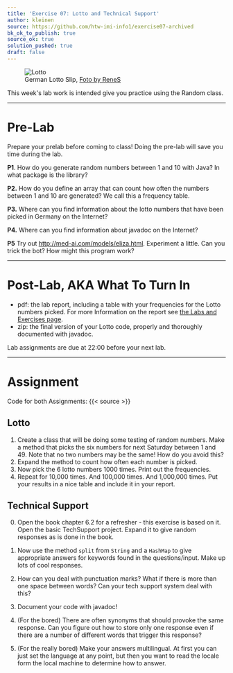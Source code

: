 ```yaml
---
title: 'Exercise 07: Lotto and Technical Support'
author: kleinen
source: https://github.com/htw-imi-info1/exercise07-archived
bk_ok_to_publish: true
source_ok: true
solution_pushed: true
draft: false
---
```


<figure class = "figure">
   <img class="figure-img img-fluid" src="../../images/lotto.jpg"  alt="Lotto">
  <figcaption class="figure-caption text-right">German Lotto Slip, <a href="https://www.flickr.com/photos/rene-germany/98668296">Foto by ReneS</a></figcaption>
</figure>

This week's lab work is intended give you practice using the Random class.

* * *

# Pre-Lab

Prepare your prelab before coming to class! Doing the pre-lab will save you time during the lab.

**P1**. How do you generate random numbers between 1 and 10 with Java? In what package is the library?

**P2.** How do you define an array that can count how often the numbers between 1 and 10 are generated? We call this a frequency table.

**P3.** Where can you find information about the lotto numbers that have been picked in Germany on the Internet?

**P4.** Where can you find information about javadoc on the Internet?

**P5** Try out http://med-ai.com/models/eliza.html. Experiment a little. Can you trick the bot? How might this program work?

* * *

# Post-Lab, AKA  What To Turn In

* pdf: the lab report, including a table with your frequencies for the Lotto numbers picked. For more Information on the report see [the Labs and Exercises page](../).
* zip: the final version of your Lotto code, properly and thoroughly documented with javadoc.

Lab assignments are due at 22:00 before your next lab.

* * *

# Assignment

Code for both Assignments: {{< source >}}

## Lotto

1. Create a class that will be doing some testing of random numbers. Make a method that picks the six numbers for next Saturday between 1 and 49. Note that no two numbers may be the same! How do you avoid this?
2. Expand the method to count how often each number is picked.
3. Now pick the 6 lotto numbers 1000 times. Print out the frequencies.
4. Repeat for 10,000 times. And 100,000 times. And 1,000,000 times. Put your results in a nice table and include it in your report.

## Technical Support

0. Open the book chapter 6.2 for a refresher - this exercise is based on it. Open the basic TechSupport project. Expand it to give random responses as is done in the book.
1. Now use the method `split` from `String` and a `HashMap` to give appropriate answers for keywords found in the questions/input. Make up lots of cool responses.
2. How can you deal with punctuation marks? What if there is more than one space between words? Can your tech support system deal with this?
3. Document your code with javadoc!

4. (For the bored) There are often synonyms that should provoke the same response. Can you figure out how to store only one response even if there are a number of different words that trigger this response?
5. (For the really bored) Make your answers multilingual. At first you can just set the language at any point, but then you want to read the locale form the local machine to determine how to answer.
